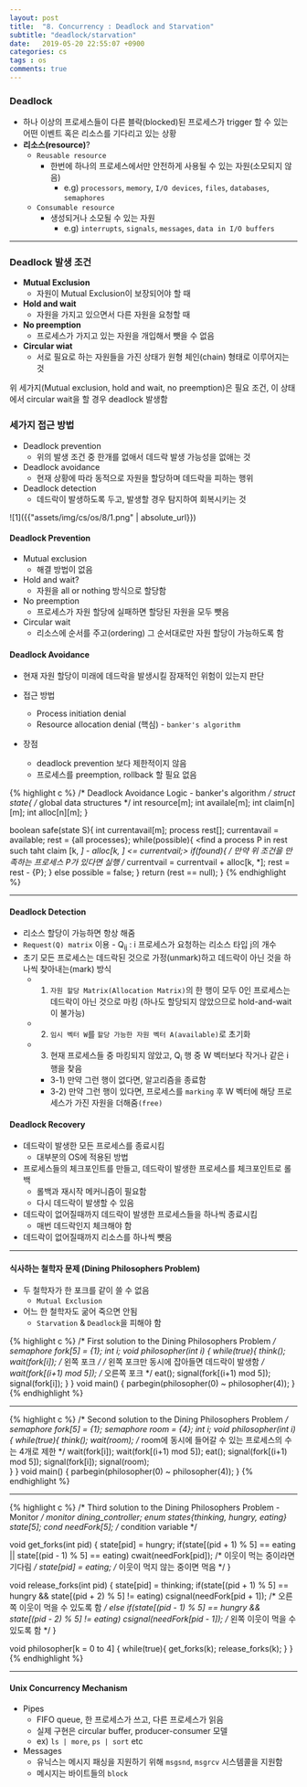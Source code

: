 ```yaml
---
layout: post
title:  "8. Concurrency : Deadlock and Starvation"
subtitle: "deadlock/starvation"
date:   2019-05-20 22:55:07 +0900
categories: cs
tags : os
comments: true
---
```


### Deadlock
- 하나 이상의 프로세스들이 다른 블락(blocked)된  프로세스가 trigger 할 수 있는  어떤 이벤트 혹은 리소스를 기다리고 있는 상황
- **리소스(resource)**?
  - `Reusable resource`
    - 한번에 하나의 프로세스에서만 안전하게 사용될 수 있는 자원(소모되지 않음)
      - e.g) `processors`, `memory`, `I/O devices`, `files`, `databases`, `semaphores`
  - `Consumable resource`
    - 생성되거나 소모될 수 있는 자원
      - e.g) `interrupts`, `signals`, `messages`, `data in I/O buffers`

------------------

### Deadlock 발생 조건
- **Mutual Exclusion**
  - 자원이 Mutual Exclusion이 보장되어야 할 때
- **Hold and wait**
  - 자원을 가지고 있으면서 다른 자원을 요청할 때
- **No preemption**
  - 프로세스가 가지고 있는 자원을 개입해서 뺏을 수 없음
- **Circular wiat**
  - 서로 필요로 하는 자원들을 가진 상태가 원형 체인(chain) 형태로 이루어지는 것

위 세가지(Mutual exclusion, hold and wait, no preemption)은 필요 조건, 이 상태에서 circular wait을 할 경우 deadlock 발생함 

### 세가지 접근 방법
- Deadlock prevention
  - 위의 발생 조건 중 한개를 없애서 데드락 발생 가능성을 없애는 것
- Deadlock avoidance
  - 현재 상황에 따라 동적으로 자원을 할당하며 데드락을 피하는 행위
- Deadlock detection 
  - 데드락이 발생하도록 두고, 발생할 경우 탐지하여 회복시키는 것

![1]({{"assets/img/cs/os/8/1.png" | absolute_url}})

#### Deadlock Prevention
- Mutual exclusion
  - 해결 방법이 없음
- Hold and wait?
  - 자원을 all or nothing 방식으로 할당함
- No preemption
  - 프로세스가 자원 할당에 실패하면 할당된 자원을 모두 뺏음
- Circular wait
  - 리소스에 순서를 주고(ordering) 그 순서대로만 자원 할당이 가능하도록 함

#### Deadlock Avoidance
- 현재 자원 할당이 미래에 데드락을 발생시킬 잠재적인 위험이 있는지 판단
- 접근 방법
  - Process initiation denial
  - Resource allocation denial (핵심) - `banker's algorithm`
    
- 장점
  - deadlock prevention 보다 제한적이지 않음
  - 프로세스를 preemption, rollback 할 필요 없음

{% highlight c %}
/* Deadlock Avoidance Logic - banker's algorithm */
struct state{ /* global data structures */
  int resource[m];
  int availale[m];
  int claim[n][m];
  int alloc[n][m];
}

boolean safe(state S){
  int currentavail[m];
  process rest[<number of processes>];
  currentavail = available;
  rest = {all processes};
  while(possible){
    <find a process P in rest such taht 
      claim [k, *] - alloc[k, *] <= currentvail;>
      if(found){ /* 만약 위 조건을 만족하는 프로세스 P가 있다면 실행 /*
        currentvail = currentvail + alloc[k, *];
        rest = rest - {P};
      }
      else possible = false;
  }
  return (rest == null);
}
{% endhighlight %}

-------

#### Deadlock Detection
- 리소스 할당이 가능하면 항상 해줌
- `Request(Q) matrix` 이용 - Q<sub>ij</sub> : i 프로세스가 요청하는 리소스 타입 j의 개수
- 초기 모든 프로세스는 데드락된 것으로 가정(unmark)하고 데드락이 아닌 것을 하나씩 찾아내는(mark) 방식
  - 1. `자원 할당 Matrix(Allocation Matrix)`의 한 행이 모두 0인 프로세스는 데드락이 아닌 것으로 마킹 (하나도 할당되지 않았으므로 hold-and-wait이 불가능)
  - 2. `임시 벡터 W`를 `할당 가능한 자원 벡터 A(available)`로 초기화
  - 3. 현재 프로세스들 중 마킹되지 않았고, Q<sub>i</sub> 행 중 W 벡터보다 작거나 같은 i 행을 찾음
    - 3-1) 만약 그런 행이 없다면, 알고리즘을 종료함
    - 3-2) 만약 그런 행이 있다면, 프로세스를 `marking` 후 W 벡터에 해당 프로세스가 가진 자원을 더해줌`(free)`

#### Deadlock Recovery
- 데드락이 발생한 모든 프로세스를 종료시킴
  - 대부분의 OS에 적용된 방법
- 프로세스들의 체크포인트를 만들고, 데드락이 발생한 프로세스를 체크포인트로 롤백
  - 롤백과 재시작 메커니즘이 필요함
  - 다시 데드락이 발생할 수 있음
- 데드락이 없어질때까지 데드락이 발생한 프로세스들을 하나씩 종료시킴
  - 매번 데드락인지 체크해야 함
- 데드락이 없어질때까지 리소스를 하나씩 뺏음
  
----------

#### 식사하는 철학자 문제 (Dining Philosophers Problem)
- 두 철학자가 한 포크를 같이 쓸 수 없음
  - `Mutual Exclusion`
- 어느 한 철학자도 굶어 죽으면 안됨
  - `Starvation` & `Deadlock`을 피해야 함


{% highlight c %}
/* First solution to the Dining Philosophers Problem */
semaphore fork[5] = {1}; 
int i;
void philosopher(int i)
{
  while(true){
    think();
    wait(fork[i]);            /* 왼쪽 포크 */ /* 왼쪽 포크만 동시에 잡아들면 데드락이 발생함 */
    wait(fork[(i+1) mod 5]);  /* 오른쪽 포크 */ 
    eat();
    signal(fork[(i+1) mod 5]);
    signal(fork[i]);
  }
}
void main()
{
  parbegin(philosopher(0) ~ philosopher(4));
}
{% endhighlight %}

-------------

{% highlight c %}
/* Second solution to the Dining Philosophers Problem */
semaphore fork[5] = {1}; 
semaphore room = {4};
int i;
void philosopher(int i)
{
  while(true){
    think();
    wait(room);             /* room에 동시에 들어갈 수 있는 프로세스의 수는 4개로 제한 */
    wait(fork[i]);
    wait(fork[(i+1) mod 5]);
    eat();
    signal(fork[(i+1) mod 5]);
    signal(fork[i]);
    signal(room);  
  }
}
void main()
{
  parbegin(philosopher(0) ~ philosopher(4));
}
{% endhighlight %}

------------

{% highlight c %}
/* Third solution to the Dining Philosophers Problem - Monitor */
monitor dining_controller;
enum states{thinking, hungry, eating} state[5];
cond needFork[5]; /* condition variable */

void get_forks(int pid)
{
  state[pid] = hungry;
  if(state[(pid + 1) % 5] == eating || state[(pid - 1) % 5] == eating)
    cwait(needFork[pid]); /* 이웃이 먹는 중이라면 기다림 */
  state[pid] = eating; /* 이웃이 먹지 않는 중이면 먹음 */
}

void release_forks(int pid)
{
  state[pid] = thinking;
  if(state[(pid + 1) % 5] == hungry && state[(pid + 2) % 5] != eating)
    csignal(needFork[pid + 1]); /* 오른쪽 이웃이 먹을 수 있도록 함 */
  else if(state[(pid - 1) % 5] == hungry && state[(pid - 2) % 5] != eating)
    csignal(needFork[pid - 1]); /* 왼쪽 이웃이 먹을 수 있도록 함 */
}

void philosopher[k = 0 to 4]
{
  while(true){
    <think>
    get_forks(k);
    <eat>
    release_forks(k);
  }
}
{% endhighlight %}



---------------

#### Unix Concurrency Mechanism
- Pipes
  - FIFO queue, 한 프로세스가 쓰고, 다른 프로세스가 읽음
  - 실제 구현은 circular buffer, producer-consumer 모델
  - ex) `ls | more`, `ps | sort` etc
- Messages
  - 유닉스는 메시지 패싱을 지원하기 위해 `msgsnd`, `msgrcv` 시스템콜을 지원함
  - 메시지는 바이트들의 `block`
